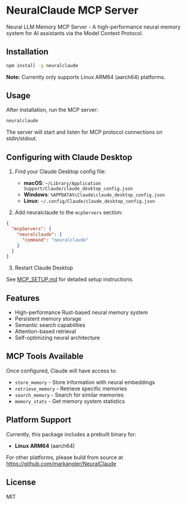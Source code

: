 # NeuralClaude MCP Server

Neural LLM Memory MCP Server - A high-performance neural memory system for AI assistants via the Model Context Protocol.

## Installation

```bash
npm install -g neuralclaude
```

**Note:** Currently only supports Linux ARM64 (aarch64) platforms.

## Usage

After installation, run the MCP server:

```bash
neuralclaude
```

The server will start and listen for MCP protocol connections on stdin/stdout.

## Configuring with Claude Desktop

1. Find your Claude Desktop config file:
   - **macOS**: `~/Library/Application Support/Claude/claude_desktop_config.json`
   - **Windows**: `%APPDATA%\Claude\claude_desktop_config.json`
   - **Linux**: `~/.config/Claude/claude_desktop_config.json`

2. Add neuralclaude to the `mcpServers` section:

```json
{
  "mcpServers": {
    "neuralclaude": {
      "command": "neuralclaude"
    }
  }
}
```

3. Restart Claude Desktop

See [MCP_SETUP.md](./MCP_SETUP.md) for detailed setup instructions.

## Features

- High-performance Rust-based neural memory system
- Persistent memory storage
- Semantic search capabilities
- Attention-based retrieval
- Self-optimizing neural architecture

## MCP Tools Available

Once configured, Claude will have access to:
- `store_memory` - Store information with neural embeddings
- `retrieve_memory` - Retrieve specific memories
- `search_memory` - Search for similar memories
- `memory_stats` - Get memory system statistics

## Platform Support

Currently, this package includes a prebuilt binary for:
- **Linux ARM64** (aarch64)

For other platforms, please build from source at https://github.com/markangler/NeuralClaude

## License

MIT